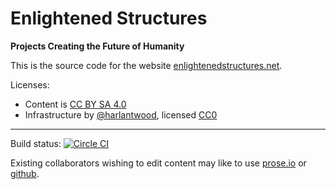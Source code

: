# Enlightened Structures

**Projects Creating the Future of Humanity**

This is the source code for the website [enlightenedstructures.net](http://enlightenedstructures.net/).

Licenses: 

  - Content is [CC BY SA 4.0](http://creativecommons.org/licenses/by-sa/4.0/)
  - Infrastructure by [@harlantwood](https://github.com/harlantwood), licensed [CC0](http://creativecommons.org/publicdomain/zero/1.0/)

----

Build status: [![Circle CI](https://circleci.com/gh/enlightenedstructure/enlightened-structures.svg?style=svg)](https://circleci.com/gh/enlightenedstructure/enlightened-structures/tree/master)

Existing collaborators wishing to edit content may like to use [prose.io](http://prose.io/#enlightenedstructure/enlightened-structures/tree/master/src/content) or [github](https://github.com/enlightenedstructure/enlightened-structures/tree/master/src/content).